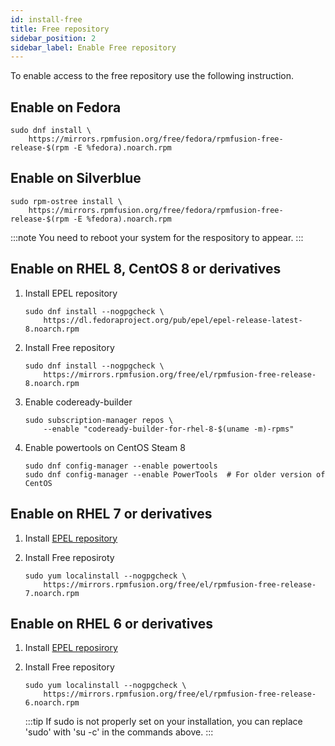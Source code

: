 ```yaml
---
id: install-free
title: Free repository
sidebar_position: 2
sidebar_label: Enable Free repository
---
```



To enable access to the free repository use the following instruction.

## Enable on Fedora

```shell
sudo dnf install \
    https://mirrors.rpmfusion.org/free/fedora/rpmfusion-free-release-$(rpm -E %fedora).noarch.rpm
```

## Enable on Silverblue

```shell
sudo rpm-ostree install \
    https://mirrors.rpmfusion.org/free/fedora/rpmfusion-free-release-$(rpm -E %fedora).noarch.rpm
```
:::note
You need to reboot your system for the respository to appear.
:::

## Enable on RHEL 8, CentOS 8 or derivatives

1. Install EPEL repository
    ```shell
    sudo dnf install --nogpgcheck \
        https://dl.fedoraproject.org/pub/epel/epel-release-latest-8.noarch.rpm
    ```

1. Install Free repository
    ```shell
    sudo dnf install --nogpgcheck \
        https://mirrors.rpmfusion.org/free/el/rpmfusion-free-release-8.noarch.rpm
    ```

1. Enable codeready-builder
    ```shell
    sudo subscription-manager repos \
        --enable "codeready-builder-for-rhel-8-$(uname -m)-rpms"
    ```

1. Enable powertools on CentOS Steam 8
    ```shell
    sudo dnf config-manager --enable powertools
    sudo dnf config-manager --enable PowerTools  # For older version of CentOS
    ```


## Enable on RHEL 7 or derivatives
1. Install [EPEL repository](https://fedoraproject.org/wiki/EPEL)

1. Install Free reposiroty
    ```shell
    sudo yum localinstall --nogpgcheck \
        https://mirrors.rpmfusion.org/free/el/rpmfusion-free-release-7.noarch.rpm
    ```

## Enable on RHEL 6 or derivatives
1. Install [EPEL reposirory](https://fedoraproject.org/wiki/EPEL)

1. Install Free repository
    ```shell
    sudo yum localinstall --nogpgcheck \
        https://mirrors.rpmfusion.org/free/el/rpmfusion-free-release-6.noarch.rpm
    ```

    :::tip
    If sudo is not properly set on your installation, you can replace 'sudo' with 'su -c' in the commands above.
    :::
